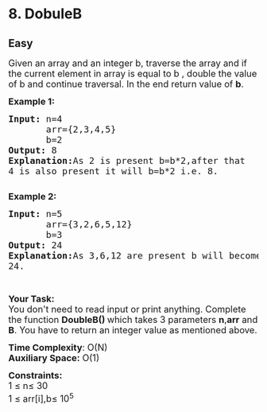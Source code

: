 # 8. DobuleB
## Easy 
<div class="problem-statement">
                <p></p><p><span style="font-size:18px">Given an array and an integer b, traverse the array and if the current element in array is equal to b , double the value of b and continue traversal. In the end return value of <strong>b</strong>.</span></p>

<p><span style="font-size:18px"><strong>Example 1:</strong></span></p>

<pre><span style="font-size:18px"><strong>Input: </strong>n=4
<strong>&nbsp;      </strong>arr={2,3,4,5}
       b=2
<strong>Output:</strong> 8
<strong>Explanation:</strong>As 2 is present b=b*2,after that
4 is also present it will b=b*2 i.e. 8.
</span>
</pre>

<p><span style="font-size:18px"><strong>Example 2:</strong></span></p>

<pre><span style="font-size:18px"><strong>Input: </strong>n=5
<strong>&nbsp;      </strong>arr={3,2,6,5,12}
&nbsp;      b=3
<strong>Output:</strong> 24
<strong>Explanation:</strong>As 3,6,12 are present b will become
24.</span>
</pre>

<p>&nbsp;</p>

<p><span style="font-size:18px"><strong>Your Task:&nbsp;&nbsp;</strong><br>
You don't need to read input or print anything. Complete the function <strong>DoubleB()&nbsp;</strong>which takes 3&nbsp;parameters <strong>n</strong>,<strong>arr</strong>&nbsp;and <strong>B</strong>. You have to return an integer value as mentioned above.</span></p>

<p><span style="font-size:18px"><strong>Time Complexity</strong>: O(N)&nbsp;<br>
<strong>Auxiliary Space:</strong>&nbsp;O(1)&nbsp;</span></p>

<p><span style="font-size:18px"><strong>Constraints:</strong><br>
1 ≤ n≤ 30<br>
1 ≤ arr[i],b≤ 10<sup>5</sup></span></p>

<p>&nbsp;</p>
 <p></p>
            </div>
